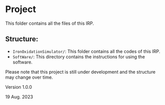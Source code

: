 # Project

This folder contains all the files of this IRP.

## Structure:

- `IronOxidationSimulator/`: This folder contains all the codes of this IRP.
- `SoftWare/`: This directory contains the instructions for using the software.


Please note that this project is still under development and the structure may change over time.

Version 1.0.0

19 Aug. 2023